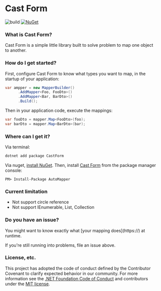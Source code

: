 # Cast Form

![build](https://github.com/lillo42/cast-form/workflows/Build%20Master/badge.svg)
[![NuGet](http://img.shields.io/nuget/v/CastForm.svg)](https://www.nuget.org/packages/CastForm/)


### What is Cast Form?

Cast Form is a simple little library built to solve problem to map one object to another.


### How do I get started?

First, configure Cast Form to know what types you want to map, in the startup of your application:

```csharp
var ampper = new MapperBuilder()
      .AddMapper<Foo, FooDto>()
      .AddMapper<Bar, BarDto>()
      .Build();
```
Then in your application code, execute the mappings:

```csharp
var fooDto = mapper.Map<FooDto>(foo);
var barDto = mapper.Map<BarDto>(bar);
```

### Where can I get it?

Via terminal:

```bash
dotnet add package CastForm
```

Via nuget, [install NuGet](http://docs.nuget.org/docs/start-here/installing-nuget). Then, install [Cast Form](https://www.nuget.org/packages/CastForm/) from the package manager console:

```
PM> Install-Package AutoMapper
```

### Current limitation

- Not support circle reference
- Not support IEnumerable, List, Collection

### Do you have an issue?

You might want to know exactly what [your mapping does](https://<To add>) at runtime.

If you're still running into problems, file an issue above.

### License, etc.

This project has adopted the code of conduct defined by the Contributor Covenant to clarify expected behavior in our community.
For more information see the [.NET Foundation Code of Conduct](https://dotnetfoundation.org/code-of-conduct) and contributors under the [MIT license](/LICENSE).

